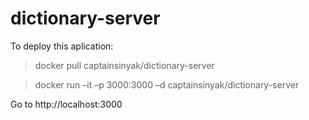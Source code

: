 # dictionary-server

To deploy this aplication:

> docker pull captainsinyak/dictionary-server

> docker run –it –p 3000:3000 –d captainsinyak/dictionary-server

Go to http://localhost:3000
